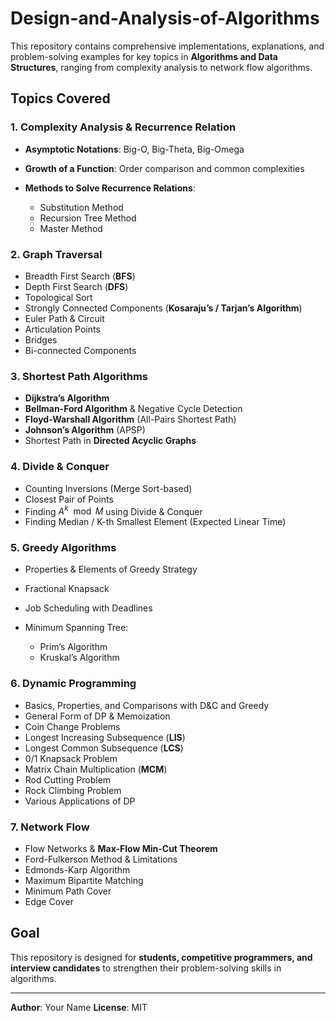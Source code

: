 # Design-and-Analysis-of-Algorithms

This repository contains comprehensive implementations, explanations, and problem-solving examples for key topics in **Algorithms and Data Structures**, ranging from complexity analysis to network flow algorithms.

##  Topics Covered

### 1. Complexity Analysis & Recurrence Relation

* **Asymptotic Notations**: Big-O, Big-Theta, Big-Omega
* **Growth of a Function**: Order comparison and common complexities
* **Methods to Solve Recurrence Relations**:

  * Substitution Method
  * Recursion Tree Method
  * Master Method

### 2. Graph Traversal

* Breadth First Search (**BFS**)
* Depth First Search (**DFS**)
* Topological Sort
* Strongly Connected Components (**Kosaraju’s / Tarjan’s Algorithm**)
* Euler Path & Circuit
* Articulation Points
* Bridges
* Bi-connected Components

### 3. Shortest Path Algorithms

* **Dijkstra’s Algorithm**
* **Bellman-Ford Algorithm** & Negative Cycle Detection
* **Floyd-Warshall Algorithm** (All-Pairs Shortest Path)
* **Johnson’s Algorithm** (APSP)
* Shortest Path in **Directed Acyclic Graphs**

### 4. Divide & Conquer

* Counting Inversions (Merge Sort-based)
* Closest Pair of Points
* Finding $A^k \mod M$ using Divide & Conquer
* Finding Median / K-th Smallest Element (Expected Linear Time)

### 5. Greedy Algorithms

* Properties & Elements of Greedy Strategy
* Fractional Knapsack
* Job Scheduling with Deadlines
* Minimum Spanning Tree:

  * Prim’s Algorithm
  * Kruskal’s Algorithm

### 6. Dynamic Programming

* Basics, Properties, and Comparisons with D\&C and Greedy
* General Form of DP & Memoization
* Coin Change Problems
* Longest Increasing Subsequence (**LIS**)
* Longest Common Subsequence (**LCS**)
* 0/1 Knapsack Problem
* Matrix Chain Multiplication (**MCM**)
* Rod Cutting Problem
* Rock Climbing Problem
* Various Applications of DP

### 7. Network Flow

* Flow Networks & **Max-Flow Min-Cut Theorem**
* Ford-Fulkerson Method & Limitations
* Edmonds-Karp Algorithm
* Maximum Bipartite Matching
* Minimum Path Cover
* Edge Cover



## Goal

This repository is designed for **students, competitive programmers, and interview candidates** to strengthen their problem-solving skills in algorithms.

---

**Author**: Your Name
**License**: MIT
